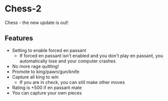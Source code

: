 # Chess-2

Chess - the new update is out!

## Features

* Setting to enable forced en passant
  - If forced en passant isn't enabled and you don't play en passant, you automatically lose and your computer crashes
* No more rage quitting!
* Promote to king/pawn/gun/knife
* Capture all king to win
  - If you are in check, you can still make other moves
* Rating is +500 if en passant mate
* You can capture your own pieces
